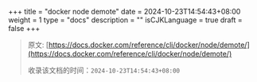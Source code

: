 +++
title = "docker node demote"
date = 2024-10-23T14:54:43+08:00
weight = 1
type = "docs"
description = ""
isCJKLanguage = true
draft = false
+++

> 原文: [https://docs.docker.com/reference/cli/docker/node/demote/](https://docs.docker.com/reference/cli/docker/node/demote/)
>
> 收录该文档的时间：`2024-10-23T14:54:43+08:00`
